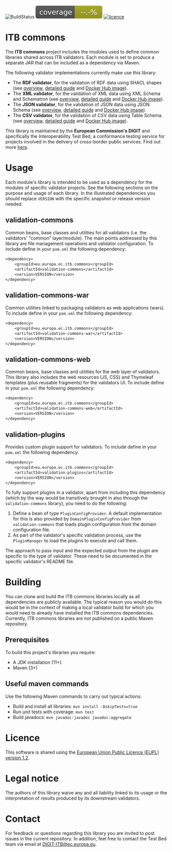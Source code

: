 ![BuildStatus](https://github.com/ISAITB/itb-commons/actions/workflows/main.yml/badge.svg)
![Coverage](.github/badges/jacoco.svg)
[![licence](https://img.shields.io/github/license/ISAITB/itb-commons.svg)](https://github.com/ISAITB/itb-commons/blob/master/LICENCE.txt)

# ITB commons

The **ITB commons** project includes the modules used to define common libraries shared across ITB validators. Each module is set to 
produce a separate JAR that can be included as a dependency via Maven.

The following validator implementations currently make use this library:
* The **RDF validator**, for the validation of RDF data using SHACL shapes (see [overview](https://joinup.ec.europa.eu/collection/interoperability-test-bed-repository/solution/rdf-validator), [detailed guide](https://www.itb.ec.europa.eu/docs/guides/latest/validatingRDF/) and [Docker Hub image](https://hub.docker.com/r/isaitb/shacl-validator)).
* The **XML validator**, for the validation of XML data using XML Schema and Schematron (see [overview](https://joinup.ec.europa.eu/collection/interoperability-test-bed-repository/solution/xml-validator), [detailed guide](https://www.itb.ec.europa.eu/docs/guides/latest/validatingXML/) and [Docker Hub image](https://hub.docker.com/r/isaitb/xml-validator)).
* The **JSON validator**, for the validation of JSON data using JSON Schema (see [overview](https://joinup.ec.europa.eu/collection/interoperability-test-bed-repository/solution/json-validator), [detailed guide](https://www.itb.ec.europa.eu/docs/guides/latest/validatingJSON/) and [Docker Hub image](https://hub.docker.com/r/isaitb/json-validator)).
* The **CSV validator**, for the validation of CSV data using Table Schema. (see [overview](https://joinup.ec.europa.eu/collection/interoperability-test-bed-repository/solution/csv-validator), [detailed guide](https://www.itb.ec.europa.eu/docs/guides/latest/validatingCSV/) and [Docker Hub image](https://hub.docker.com/r/isaitb/csv-validator)).

This library is maintained by the **European Commission's DIGIT** and specifically the Interoperability Test Bed,
a conformance testing service for projects involved in the delivery of cross-border public services. Find out more 
[here](https://joinup.ec.europa.eu/collection/interoperability-test-bed-repository/solution/interoperability-test-bed).

# Usage

Each module's library is intended to be used as a dependency for the modules of specific validator projects. See the
following sections on the purpose and usage of each library. In the illustrated dependencies you should replace 
`VERSION` with the specific snapshot or release version needed.

## validation-commons

Common beans, base classes and utilities for all validators (i.e. the validators' "common" layer/module). The main 
points addressed by this library are file management operations and validator configuration. To include define in 
your `pom.xml` the following dependency:

```
<dependency>
    <groupId>eu.europa.ec.itb.commons</groupId>
    <artifactId>validation-commons</artifactId>
    <version>VERSION</version>
</dependency>
```

## validation-commons-war

Common utilities linked to packaging validators as web applications (wars). To include define in your `pom.xml` 
the following dependency:

```
<dependency>
    <groupId>eu.europa.ec.itb.commons</groupId>
    <artifactId>validation-commons-war</artifactId>
    <version>VERSION</version>
</dependency>
```

## validation-commons-web

Common beans, base classes and utilities for the web layer of validators. This library also includes the web resources
(JS, CSS) and Thymeleaf templates (plus reusable fragments) for the validators UI. To include define in your `pom.xml`
the following dependency:

```
<dependency>
    <groupId>eu.europa.ec.itb.commons</groupId>
    <artifactId>validation-commons-web</artifactId>
    <version>VERSION</version>
</dependency>
```

## validation-plugins

Provides custom plugin support for validators. To include define in your `pom.xml` the following dependency:

```
<dependency>
    <groupId>eu.europa.ec.itb.commons</groupId>
    <artifactId>validation-plugins</artifactId>
    <version>VERSION</version>
</dependency>
```

To fully support plugins in a validator, apart from including this dependency (which by the way would be transitively brought in also through the `validation-commons` library),
you need to do the following:
1. Define a bean of type `PluginConfigProvider`. A default implementation for this is also provided by `DomainPluginConfigProvider` from `validation-commons` that loads plugin
   configuration from the domain configuration file.
2. As part of the validator's specific validation process, use the `PluginManager` to load the plugins to execute and call them.

The approach to pass input and the expected output from the plugin are specific to the type of validator. These need to be documented in the specific validator's README file.

# Building

You can clone and build the ITB commons libraries locally as all dependencies are publicly available. The typical reason
you would do this would be in the context of making a local validator build for which you would need to already have 
installed the ITB commons dependencies. Currently, ITB commons libraries are not published on a public Maven repository.  

## Prerequisites

To build this project's libraries you require:
* A JDK installation (11+).
* Maven (3+)

## Useful maven commands

Use the following Maven commands to carry out typical actions:
* Build and install all libraries: `mvn install -DskipTests=true`
* Run unit tests with coverage: `mvn test`
* Build javadocs: `mvn javadoc:javadoc javadoc:aggregate`

# Licence

This software is shared using the [European Union Public Licence (EUPL) version 1.2](https://joinup.ec.europa.eu/collection/eupl/eupl-text-eupl-12).

# Legal notice

The authors of this library waive any and all liability linked to its usage or the interpretation of results produced
by its downstream validators.

# Contact

For feedback or questions regarding this library you are invited to post issues in the current repository. In addition,
feel free to contact the Test Bed team via email at [DIGIT-ITB@ec.europa.eu](mailto:DIGIT-ITB@ec.europa.eu).